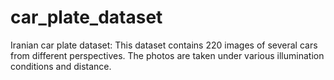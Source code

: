 # car_plate_dataset
Iranian car plate dataset: This dataset contains 220 images of several cars from different perspectives. The photos are taken under various illumination conditions and distance. 
